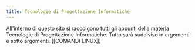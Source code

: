 ```yaml
---
title: Tecnologie di Progettazione Informatiche
---
```

All'interno di questo sito si raccolgono tutti gli appunti della materia Tecnologie di Progettazione Informatiche. Tutto sarà suddiviso in argomenti e sotto argomenti.
[[COMANDI LINUX]]

